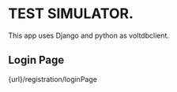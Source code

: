 # TEST SIMULATOR.

This app uses Django and python as voltdbclient.

## Login Page
{url}/registration/loginPage

